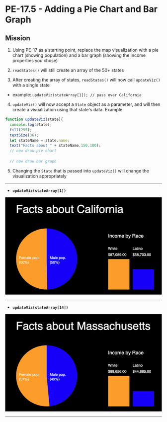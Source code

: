 # PE-17.5 - Adding a Pie Chart and Bar Graph

## Mission
1) Using PE-17 as a starting point, replace the map visualization with a pie chart (showing population) and a bar graph (showing the income properties you chose)

2) `readStates()` will still create an array of the 50+ states

3) After creating the array of states, `readStates()` will now call `updateViz()` with a single state
  - example: `updateViz(stateArray[1]); // pass over California`

4) `updateViz()` will now accept a `State` object as a parameter, and will then create a visualization using that state's data. Example:

```js
function updateViz(state){
  console.log(state);
  fill(255);
  textSize(36);
  let stateName = state.name;
  text("Facts about " + stateName,150,100);
  // now draw pie chart
  
  // now draw bar graph
```

5) Changing the `State` that is passed into `updateViz()` will change the visualization appropriately

<hr>

- **`updateViz(stateArray[1])`**

![screenshot](_images/pe17-1.png)

<hr>

- **`updateViz(stateArray[14])`**

![screenshot](_images/pe17-2.png)

<hr>
